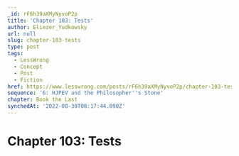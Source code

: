 ```yaml
---
_id: rF6h39aXMyNyvoP2p
title: 'Chapter 103: Tests'
author: Eliezer_Yudkowsky
url: null
slug: chapter-103-tests
type: post
tags:
  - LessWrong
  - Concept
  - Post
  - Fiction
href: https://www.lesswrong.com/posts/rF6h39aXMyNyvoP2p/chapter-103-tests
sequence: '6: HJPEV and the Philosopher''s Stone'
chapter: Book the Last
synchedAt: '2022-08-30T08:17:44.090Z'
---
```

# Chapter 103: Tests

